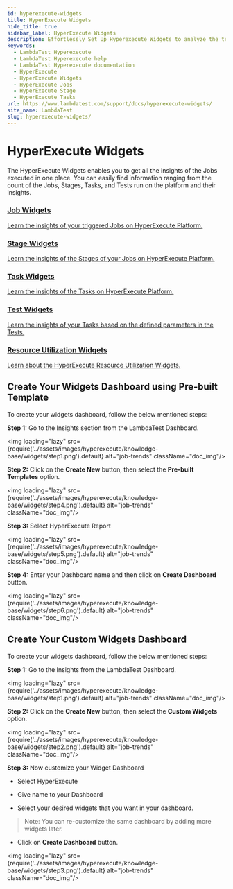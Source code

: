 ```yaml
---
id: hyperexecute-widgets
title: HyperExecute Widgets
hide_title: true
sidebar_label: HyperExecute Widgets
description: Effortlessly Set Up Hyperexecute Widgets to analyze the test results
keywords:
  - LambdaTest Hyperexecute
  - LambdaTest Hyperexecute help
  - LambdaTest Hyperexecute documentation
  - HyperExecute
  - HyperExecute Widgets
  - HyperExecute Jobs
  - HyperExecute Stage
  - HyperExecute Tasks
url: https://www.lambdatest.com/support/docs/hyperexecute-widgets/
site_name: LambdaTest
slug: hyperexecute-widgets/
---
```


<script type="application/ld+json"
      dangerouslySetInnerHTML={{ __html: JSON.stringify({
       "@context": "https://schema.org",
        "@type": "BreadcrumbList",
        "itemListElement": [{
          "@type": "ListItem",
          "position": 1,
          "name": "Home",
          "item": "https://www.lambdatest.com"
        },{
          "@type": "ListItem",
          "position": 2,
          "name": "Support",
          "item": "https://www.lambdatest.com/support/docs/"
        },{
          "@type": "ListItem",
          "position": 3,
          "name": "HyperExecute Widgets",
          "item": "https://www.lambdatest.com/support/docs/hyperexecute-widgets/"
        }]
      })
    }}
></script>

# HyperExecute Widgets

The HyperExecute Widgets enables you to get all the insights of the Jobs executed in one place. You can easily find information ranging from the count of the Jobs, Stages, Tasks, and Tests run on the platform and their insights.

<div className="support_main">  
  <a href="/docs/hyperexecute-job-widgets/">
    <div className="support_inners">
      <h3>Job Widgets</h3>
      <p>Learn the insights of your triggered Jobs on HyperExecute Platform.</p>
    </div>
  </a>
  <a href="/docs/hyperexecute-stage-widgets/">
    <div className="support_inners">
      <h3>Stage Widgets</h3>
      <p>Learn the insights of the Stages of your Jobs on HyperExecute Platform.</p>
    </div>
  </a>
  <a href="/docs/hyperexecute-task-widgets/">
    <div className="support_inners">
      <h3>Task Widgets</h3>
      <p>Learn the insights of the Tasks on HyperExecute Platform.</p>
    </div>
  </a>
  <a href="/docs/hyperexecute-test-widgets/">
    <div className="support_inners">
      <h3>Test Widgets</h3>
      <p>Learn the insights of your Tasks based on the defined parameters in the Tests.</p>
    </div>
  </a>
  <a href="/docs/hyperexecute-resource-widgets/">
  <div className="support_inners">
    <h3>Resource Utilization Widgets</h3>
    <p>Learn about the HyperExecute Resource Utilization Widgets.</p>
  </div>
  </a>
</div>

## Create Your Widgets Dashboard using Pre-built Template

To create your widgets dashboard, follow the below mentioned steps:

**Step 1:** Go to the Insights section from the LambdaTest Dashboard.

<img loading="lazy" src={require('../assets/images/hyperexecute/knowledge-base/widgets/step1.png').default} alt="job-trends" className="doc_img"/>

**Step 2:** Click on the **Create New** button, then select the **Pre-built Templates** option.

<img loading="lazy" src={require('../assets/images/hyperexecute/knowledge-base/widgets/step4.png').default} alt="job-trends" className="doc_img"/>

**Step 3:** Select HyperExecute Report

<img loading="lazy" src={require('../assets/images/hyperexecute/knowledge-base/widgets/step5.png').default} alt="job-trends" className="doc_img"/>

**Step 4:** Enter your Dashboard name and then click on **Create Dashboard** button.

<img loading="lazy" src={require('../assets/images/hyperexecute/knowledge-base/widgets/step6.png').default} alt="job-trends" className="doc_img"/>

## Create Your Custom Widgets Dashboard

To create your widgets dashboard, follow the below mentioned steps:

**Step 1:** Go to the Insights from the LambdaTest Dashboard.

<img loading="lazy" src={require('../assets/images/hyperexecute/knowledge-base/widgets/step1.png').default} alt="job-trends" className="doc_img"/>

**Step 2:** Click on the **Create New** button, then select the **Custom Widgets** option.

<img loading="lazy" src={require('../assets/images/hyperexecute/knowledge-base/widgets/step2.png').default} alt="job-trends" className="doc_img"/>

**Step 3:** Now customize your Widget Dashboard

- Select HyperExecute

- Give name to your Dashboard

- Select your desired widgets that you want in your dashboard.

> Note: You can re-customize the same dashboard by adding more widgets later.

- Click on **Create Dashboard** button.

<img loading="lazy" src={require('../assets/images/hyperexecute/knowledge-base/widgets/step3.png').default} alt="job-trends" className="doc_img"/>
